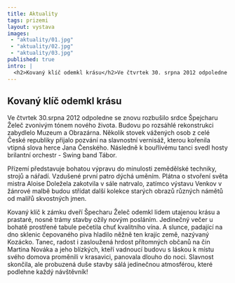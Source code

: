 ```yaml
---
title: Aktuality
tags: prizemi
layout: vystava
images:
 - "aktuality/01.jpg"
 - "aktuality/02.jpg"
 - "aktuality/03.jpg"
published: true
intro: |
  <h2>Kovaný klíč odemkl krásu</h2>Ve čtvrtek 30. srpna 2012 odpoledne se znovu rozbušilo srdce Špejcharu zvonivým tónem nového života.
---
```

<h2>Kovaný klíč odemkl krásu</h2>

Ve čtvrtek 30.srpna 2012 odpoledne se znovu rozbušilo srdce Špejcharu Želeč zvonivým tónem nového života. Budovu po rozsáhlé rekonstrukci zabydlelo Muzeum a Obrazárna. Několik stovek vážených osob z celé České republiky přijalo pozvání na slavnostní vernisáž, kterou kořenila vtipná slova herce Jana Čenského. Následně k bouřlivému tanci svedl hosty brilantní orchestr - Swing band Tábor.

Přízemí představuje bohatou výpravu do minulosti zemědělské techniky, strojů a nářadí. Vzdušené první patro dýchá uměním. Plátna o stvoření světa mistra Aloise Doležela zakotvila v sále natrvalo, zatímco výstavu Venkov v žánrové malbě budou střídat další kolekce starých obrazů různých námětů od malířů skvostných jmen.

Kovaný klíč k zámku dveří Špecharu Želeč odemkl lidem utajenou krásu a prastaré, nosné trámy stavby ožily novým posláním. Jedinečný večer u bohatě prostřené tabule pečetila chuť kvalitního vína. A slunce, padající na dno sklenic čepovaného piva hladilo něžně ten krajíc země, nazývaný Kozácko. Tanec, radost i zasloužená hrdost přítomných občanů na čin Martina Nováka a jeho blízkých, kteří vadnoucí budovu s láskou k místu svého domova proměnili v krasavici, panovala dlouho do noci. Slavnost skončila, ale probuzená duše stavby sálá jedinečnou atmosférou, které podlehne každý návštěvník!

